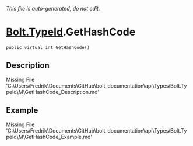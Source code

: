 *This file is auto-generated, do not edit.*

# [Bolt.TypeId](Types/Bolt.TypeId.md).GetHashCode
`public virtual int GetHashCode()`
## Description
Missing File 'C:\Users\Fredrik\Documents\GitHub\bolt_documentation\api\Types\Bolt.TypeId\M\GetHashCode_Description.md'
## Example
Missing File 'C:\Users\Fredrik\Documents\GitHub\bolt_documentation\api\Types\Bolt.TypeId\M\GetHashCode_Example.md'
